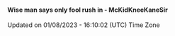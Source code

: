 #### Wise man says only fool rush in - McKidKneeKaneSir
Updated on 01/08/2023 - 16:10:02 (UTC) Time Zone
